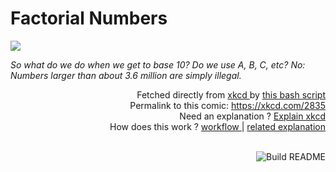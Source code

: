 # <b>Factorial Numbers</b>

[![](https://imgs.xkcd.com/comics/factorial_numbers.png)](https://xkcd.com/2835)

<i>So what do we do when we get to base 10? Do we use A, B, C, etc? No: Numbers larger than about 3.6 million are simply illegal.</i>

<div align="right">
  Fetched directly from
  <a href="https://xkcd.com">
    xkcd
  </a>
  by
  <a href="https://github.com/Vanille-N/Vanille-N/blob/master/fetch">
    this bash script
  </a>
</div>
<div align="right">
  Permalink to this comic:
  <a href="https://xkcd.com/2835">
    https://xkcd.com/2835
  </a>
</div>
<div align="right">
  Need an explanation ?
  <a href="https://www.explainxkcd.com/wiki/index.php/2835">
    Explain xkcd
  </a>
</div>
<div align="right">
  How does this work ?
  <a href="https://github.com/Vanille-N/Vanille-N/blob/master/.github/workflows/build.yml">
    workflow
  </a>
  |
  <a href="https://simonwillison.net/2020/Jul/10/self-updating-profile-readme/">
    related explanation
  </a>
</div><br>

<a href="https://github.com/Vanille-N/Vanille-N/actions"><img src="https://github.com/Vanille-N/Vanille-N/workflows/Build%20README/badge.svg" align="right" alt="Build README"></a>
